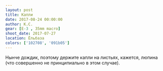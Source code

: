 ```yaml
---
layout: post
title: Капли
date: 2017-08-24 00:00:00
author: К.С.
gear: [E-3 , 35mm macro]
shoot_date: 2017-07-27
location: Ёльбаза
colors: ['102708', '091b05']
---
```

Нынче дождик, поэтому держите капли на листьях, кажется, люпина (что совершенно не принципиально в этом случае).

